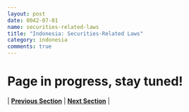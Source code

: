 ```yaml
---
layout: post
date: 0042-07-01
name: securities-related-laws
title: "Indonesia: Securities-Related Laws"
category: indonesia
comments: true
---
```


# Page in progress, stay tuned!




| **[Previous Section](https://neo-project.github.io/global-blockchain-compliance-hub//indonesia/indonesia-laws-token-sales.html)** | **[Next Section](https://neo-project.github.io/global-blockchain-compliance-hub//indonesia/indonesia-privacy-and-data-protection.html)** |
